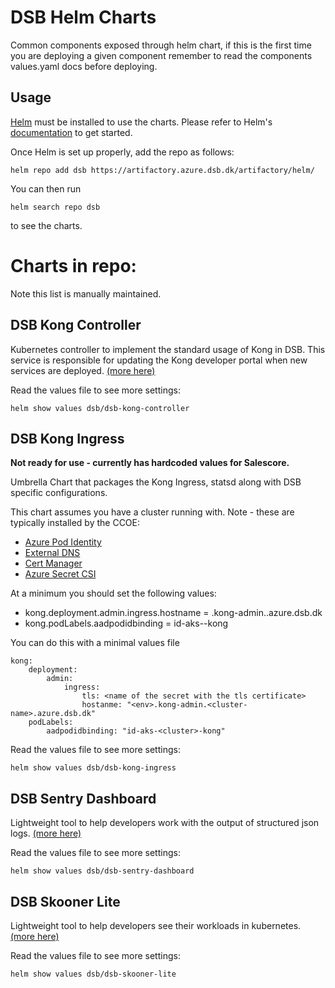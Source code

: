 # DSB Helm Charts

Common components exposed through helm chart, if this is the first time you are deploying a given component remember to read the components values.yaml docs before deploying.

## Usage

[Helm](https://helm.sh) must be installed to use the charts.
Please refer to Helm's [documentation](https://helm.sh/docs/) to get started.

Once Helm is set up properly, add the repo as follows:

```console
helm repo add dsb https://artifactory.azure.dsb.dk/artifactory/helm/
```

You can then run 

```
helm search repo dsb
```

to see the charts.

# Charts in repo:
Note this list is manually maintained.

## DSB Kong Controller
Kubernetes controller to implement the standard usage of Kong in DSB. This service is responsible for updating the Kong developer portal when new services are deployed. [(more here)](https://bitbucket.dsb.dk/projects/DOT/repos/dsb.kong.controller/browse)

Read the values file to see more settings:

```
helm show values dsb/dsb-kong-controller
```

## DSB Kong Ingress
<b>Not ready for use - currently has hardcoded values for Salescore.</b>

Umbrella Chart that packages the Kong Ingress, statsd along with DSB specific configurations.

This chart assumes you have a cluster running with. Note - these are typically installed by the CCOE:
- [Azure Pod Identity](https://github.com/Azure/aad-pod-identity)
- [External DNS](https://github.com/kubernetes-sigs/external-dns)
- [Cert Manager](https://cert-manager.io/docs/)
- [Azure Secret CSI](https://github.com/Azure/secrets-store-csi-driver-provider-azure)

At a minimum you should set the following values:
- kong.deployment.admin.ingress.hostname = <env>.kong-admin.<cluster-name>.azure.dsb.dk
- kong.podLabels.aadpodidbinding = id-aks-<cluster>-kong

You can do this with a minimal values file
```
kong:
    deployment:
        admin:
            ingress:
                tls: <name of the secret with the tls certificate>
                hostanme: "<env>.kong-admin.<cluster-name>.azure.dsb.dk"
    podLabels:
        aadpodidbinding: "id-aks-<cluster>-kong"
```

Read the values file to see more settings:

```
helm show values dsb/dsb-kong-ingress
```

## DSB Sentry Dashboard
Lightweight tool to help developers work with the output of structured json logs. [(more here)](https://bitbucket.dsb.dk/projects/DOT/repos/dsb.sentry.dashboard/browse)

Read the values file to see more settings:

```
helm show values dsb/dsb-sentry-dashboard
```

## DSB Skooner Lite
Lightweight tool to help developers see their workloads in kubernetes. [(more here)](https://bitbucket.dsb.dk/projects/DOT/repos/dsb.skooner.lite/browse)

Read the values file to see more settings:

```
helm show values dsb/dsb-skooner-lite
```
